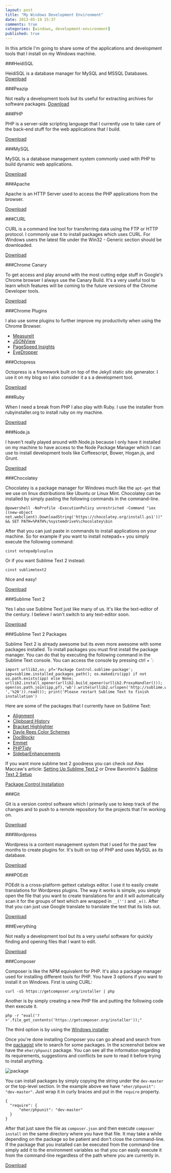 ```yaml
---
layout: post
title: "My Windows Development Environment"
date: 2013-05-19 15:37
comments: true
categories: [windows, development-environment]
published: true
---
```


In this article I'm going to share some of the applications and development tools that I install on my Windows machine.

<!--More-->

###HeidiSQL

HeidiSQL is a database manager for MySQL and MSSQL Databases. 
[Download](http://www.heidisql.com/)



###Peazip

Not really a development tools but its useful for extracting archives for software packages. 
[Download](http://peazip.sourceforge.net/)


###PHP

PHP is a server-side scripting language that I currently use to take care of the back-end stuff for the web applications that I build.

[Download](http://php.net/downloads.php)


###MySQL

MySQL is a database management system commonly used with PHP to build dynamic web applications. 

[Download](http://dev.mysql.com/downloads/)


###Apache

Apache is an HTTP Server used to access the PHP applications from the browser.

[Download](http://httpd.apache.org/download.cgi)


###CURL

CURL is a command line tool for transferring data using the FTP or HTTP protocol. I commonly use it to install packages which uses CURL. For Windows users the latest file under the Win32 - Generic section should be downloaded.

[Download](http://curl.haxx.se/download.html)


###Chrome Canary

To get access and play around with the most cutting edge stuff in Google's Chrome browser I always use the Canary Build. It's a very useful tool to learn which features will be coming to the future versions of the Chrome Developer tools.

[Download](https://www.google.com/intl/en/chrome/browser/canary.html)


###Chrome Plugins

I also use some plugins to further improve my productivity when using the Chrome Browser.

- [MeasureIt](https://chrome.google.com/webstore/detail/measureit/pokhcahijjfkdccinalifdifljglhclm)
- [JSONView](https://chrome.google.com/webstore/detail/chklaanhfefbnpoihckbnefhakgolnmc)
- [PageSpeed Insights](https://chrome.google.com/webstore/detail/pagespeed-insights-by-goo/gplegfbjlmmehdoakndmohflojccocli)
- [EyeDropper](https://chrome.google.com/webstore/detail/eye-dropper/hmdcmlfkchdmnmnmheododdhjedfccka)


###Octopress

Octopress is a framework built on top of the Jekyll static site generator. I use it on my blog so I also consider it a s a development tool.

[Download](http://octopress.org/)


###Ruby

When I need a break from PHP I also play with Ruby. I use the installer from rubyinstaller.org to install ruby on my machine.

[Download](http://rubyinstaller.org/)


###Node.js

I haven't really played around with Node.js because I only have it installed on my machine to have access to the Node Package Manager which I can use to install development tools like Coffeescript, Bower, Hogan.js, and Grunt.


[Download](http://nodejs.org/download/)



###Chocolatey

Chocolatey is a package manager for Windows much like the `apt-get` that we use on linux distributions like Ubuntu or Linux Mint. Chocolatey can be installed by simply pasting the following commands in the command-line.

```
@powershell -NoProfile -ExecutionPolicy unrestricted -Command "iex ((new-object net.webclient).DownloadString('https://chocolatey.org/install.ps1'))" && SET PATH=%PATH%;%systemdrive%\chocolatey\bin
```

After that you can just paste in commands to install applications on your machine. So for example if you want to install notepad++ you simply execute the following command:

```
cinst notepadplusplus
```

Or if you want Sublime Text 2 instead:

```
cinst sublimetext2
```

Nice and easy!

[Download](http://chocolatey.org/)


###Sublime Text 2

Yes I also use Sublime Text just like many of us. It's like the text-editor of the century. I believe I won't switch to any text-editor soon.

[Download](http://www.sublimetext.com/2)


###Sublime Text 2 Packages

Sublime Text 2 is already awesome but its even more awesome with some packages installed.
To install packages you must first install the package manager. You can do that by executing the following command in the Sublime Text console. You can access the console by pressing ctrl + `:

```
import urllib2,os; pf='Package Control.sublime-package'; ipp=sublime.installed_packages_path(); os.makedirs(ipp) if not os.path.exists(ipp) else None; urllib2.install_opener(urllib2.build_opener(urllib2.ProxyHandler())); open(os.path.join(ipp,pf),'wb').write(urllib2.urlopen('http://sublime.wbond.net/'+pf.replace(' ','%20')).read()); print('Please restart Sublime Text to finish installation')
```

Here are some of the packages that I currently have on Sublime Text:

- [Alignment](https://github.com/wbond/sublime_alignment)
- [Clipboard History](https://github.com/kemayo/sublime-text-2-clipboard-history)
- [Bracket Highlighter](https://github.com/facelessuser/BracketHighlighter)
- [Dayle Rees Color Schemes](https://github.com/daylerees/colour-schemes)
- [DocBlockr](https://github.com/spadgos/sublime-jsdocs)
- [Emmet](http://emmet.io/)
- [PHPTidy](https://github.com/welovewordpress/SublimePhpTidy)
- [SidebarEnhancements](https://github.com/titoBouzout/SideBarEnhancements)


If you want more sublime text 2 goodness you can check out Alex Maccaw's article: [Setting Up Sublime Text 2](http://blog.alexmaccaw.com/sublime-text) or Drew Barontini's [Sublime Text 2 Setup](http://drewbarontini.com/setup/sublime-text/)

[Package Control Installation](http://wbond.net/sublime_packages/package_control/installation)


###Git

Git is a version control software which I primarily use to keep track of the changes and to push to a remote repository for the projects that I'm working on.

[Download](http://git-scm.com/)


###Wordpress

Wordpress is a content management system that I used for the past few months to create plugins for. It's built on top of PHP and uses MySQL as its database.

[Download](http://wordpress.org)


###POEdit

POEdit is a cross-platform gettext catalogs editor. I use it to easily create translations for Wordpress plugins. The way it works is simple, you simply open the file that you want to create translations for and it will automatically scan it for the groups of text which are wrapped in `__('')` and `_e()`. After that you can just use Google translate to translate the text that its lists out.

[Download](http://www.poedit.net/)


###Everything

Not really a development tool but its a very useful software for quickly finding and opening files that I want to edit.

[Download](http://www.voidtools.com/)


###Composer

Composer is like the NPM equivalent for PHP. It's also a package manager used for installing different tools for PHP.
You have 3 options if you want to install it on Windows. First is using CURL:

```
curl -sS https://getcomposer.org/installer | php
```

Another is by simply creating a new PHP file and putting the following code then execute it.

```
php -r "eval('?>'.file_get_contents('https://getcomposer.org/installer'));"
```

The third option is by using the [Windows installer](http://getcomposer.org/Composer-Setup.exe)

Once you're done installing Composer you can go ahead and search from the [packagist](https://packagist.org/) site to search for some packages. In the screenshot below we have the `eher/phpunit` package. You can see all the information regarding its requirements, suggestions and conflicts be sure to read it before trying to install anything.

![package](/images/posts/windows_dev_environment/php_unit.png)

You can install packages by simply copying the string under the `dev-master` or the top-level section. In the example above we have `"eher/phpunit": "dev-master"`. Just wrap it in curly braces and put in the `require` property.

```
{	
  "require": {
      "eher/phpunit": "dev-master"
  }
}
```

After that just save the file as `composer.json` and then execute `composer install` on the same directory where you have that file. It may take a while depending on the package so be patient and don't close the command-line.
If the package that you installed can be executed from the command-line simply add it to the environment variables so that you can easily execute it from the command-line regardless of the path where you are currently in.

[Download](http://getcomposer.org/download/)
